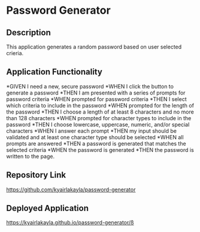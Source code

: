 # Password Generator 
## Description 
This application generates a random password based on user selected crieria. 
## Application Functionality 
*GIVEN I need a new, secure password
*WHEN I click the button to generate a password
*THEN I am presented with a series of prompts for password criteria
*WHEN prompted for password criteria
*THEN I select which criteria to include in the password
*WHEN prompted for the length of the password
*THEN I choose a length of at least 8 characters and no more than 128 characters
*WHEN prompted for character types to include in the password
*THEN I choose lowercase, uppercase, numeric, and/or special characters
*WHEN I answer each prompt
*THEN my input should be validated and at least one character type should be selected
*WHEN all prompts are answered
*THEN a password is generated that matches the selected criteria
*WHEN the password is generated
*THEN the password is written to the page.
## Repository Link 
https://github.com/kyairlakayla/password-generator
## Deployed Application 
https://kyairlakayla.github.io/password-generator/ß